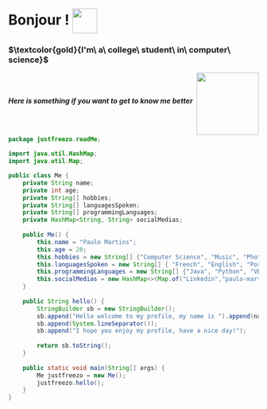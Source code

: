 <h1 style="line-height: 1;">
  Bonjour !
  <img src="https://media.giphy.com/media/kdQF3hmlKMqVOhsoAv/giphy.gif" width="50" style="vertical-align: middle;">
</h2>

### $\textcolor{gold}{I'm\ a\ college\ student\ in\ computer\ science\}$
<img a1 align='right' src="https://media.giphy.com/media/TEuni0nmeOaFhhvNUw/giphy.gif" width="125">
<br><br>
<p><b><i>Here is something if you want to get to know me better</i></b></p>
<br><br>


```java
package justfreezo.readMe;

import java.util.HashMap;
import java.util.Map;

public class Me {
	private String name;
	private int age;
	private String[] hobbies;
	private String[] languagesSpoken;
	private String[] programmingLanguages;
	private HashMap<String, String> socialMedias;
	
	public Me() {
		this.name = "Paulo Martins";
		this.age = 20;
		this.hobbies = new String[] {"Computer Science", "Music", "Photography"};
		this.languagesSpoken = new String[] { "French", "English", "Portuguese", "Spanish"};
		this.programmingLanguages = new String[] {"Java", "Python", "VB.NET", "C", "C++"};
		this.socialMedias = new HashMap<>(Map.of("Linkedin","paulo-martins1","Discord", "8fu", "Instagram","justfreezo"));
	}
	
	public String hello() {
		StringBuilder sb = new StringBuilder();
		sb.append("Hello welcome to my profile, my name is ").append(name);
		sb.append(System.lineSeparator());
		sb.append("I hope you enjoy my profile, have a nice day!");
		
		return sb.toString();
	}
	
	public static void main(String[] args) {
		Me justfreezo = new Me();
		justfreezo.hello();
	}
}
```
